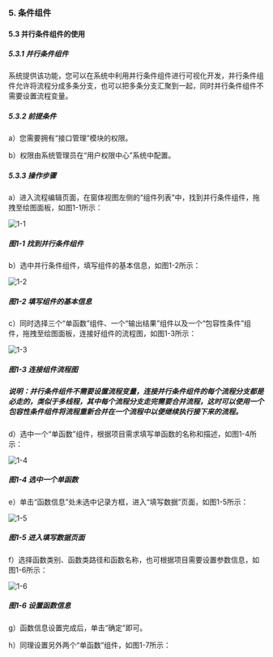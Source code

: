 ### 5. 条件组件

#### 5.3 并行条件组件的使用

##### 5.3.1 并行条件组件

系统提供该功能，您可以在系统中利用并行条件组件进行可视化开发，并行条件组件允许将流程分成多条分支，也可以把多条分支汇聚到一起，同时并行条件组件不需要设置流程变量。

##### 5.3.2 前提条件

a）您需要拥有“接口管理”模块的权限。

b）权限由系统管理员在“用户权限中心”系统中配置。

##### 5.3.3 操作步骤

a）进入流程编辑页面，在窗体视图左侧的“组件列表”中，找到并行条件组件，拖拽至绘图面板，如图1-1所示：

![1-1](https://www.feisuanyz.com/fsimage/zc-image/cz_22_2_2_1.png)

##### 图1-1 找到并行条件组件

b）选中并行条件组件，填写组件的基本信息，如图1-2所示：

![1-2](https://www.feisuanyz.com/fsimage/zc-image/cz_22_2_2_2.png)

##### 图1-2 填写组件的基本信息

c）同时选择三个“单函数”组件、一个“输出结果”组件以及一个“包容性条件”组件，拖拽至绘图面板，连接好组件的流程图，如图1-3所示：

![1-3](https://www.feisuanyz.com/fsimage/zc-image/cz_22_2_2_3.png)

##### 图1-3 连接组件流程图

##### 说明：并行条件组件不需要设置流程变量，连接并行条件组件的每个流程分支都是必走的，类似于多线程，其中每个流程分支走完需要合并流程，这时可以使用一个包容性条件组件将流程重新合并在一个流程中以便继续执行接下来的流程。

d）选中一个“单函数”组件，根据项目需求填写单函数的名称和描述，如图1-4所示：

![1-4](https://www.feisuanyz.com/fsimage/zc-image/cz_22_2_2_4.png)

##### 图1-4 选中一个单函数

e）单击“函数信息”处未选中记录方框，进入“填写数据”页面，如图1-5所示：

![1-5](https://www.feisuanyz.com/fsimage/zc-image/cz_22_2_2_5.png)

##### 图1-5 进入填写数据页面

f）选择函数类别、函数类路径和函数名称，也可根据项目需要设置参数信息，如图1-6所示：

![1-6](https://www.feisuanyz.com/fsimage/zc-image/cz_22_2_2_6.png)

##### 图1-6 设置函数信息

g）函数信息设置完成后，单击“确定”即可。

h）同理设置另外两个“单函数”组件，如图1-7所示：
